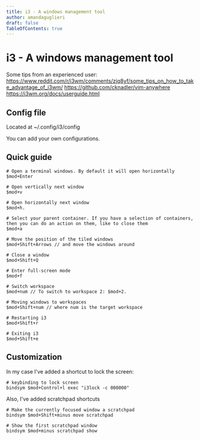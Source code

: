 ```yaml
---
title: i3 - A windows management tool 
author: amandaguglieri
draft: false
TableOfContents: true
---
```


# i3 - A windows management tool

Some tips from an experienced user: https://www.reddit.com/r/i3wm/comments/zjq8yf/some_tips_on_how_to_take_advantage_of_i3wm/
https://github.com/cknadler/vim-anywhere
https://i3wm.org/docs/userguide.html

## Config file

Located at ~/.config/i3/config

You can add your own configurations. 


## Quick guide

```
# Open a terminal windows. By default it will open horizontally
$mod+Enter

# Open vertically next window
$mod+v

# Open horizontally next window
$mod+h.

# Select your parent container. If you have a selection of containers, then you can do an action on them, like to close them 
$mod+a

# Move the position of the tiled windows 
$mod+Shift+Arrows // and move the windows around

# Close a window
$mod+Shift+Q

# Enter full-screen mode
$mod+f

# Switch workspace
$mod+num // To switch to workspace 2: $mod+2.

# Moving windows to workspaces
$mod+Shift+num // where num is the target workspace

# Restarting i3
$mod+Shift+r

# Exiting i3
$mod+Shift+e
```

## Customization

In my case I've added a shortcut to lock the screen:

```
# keybinding to lock screen
bindsym $mod+Control+l exec "i3lock -c 000000"
```

Also, I've added scratchpad shortcuts

```
# Make the currently focused window a scratchpad
bindsym $mod+Shift+minus move scratchpad

# Show the first scratchpad window
bindsym $mod+minus scratchpad show
```

